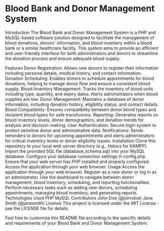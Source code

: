 # Blood Bank and Donor Management System
Introduction
The Blood Bank and Donor Management System is a PHP and MySQL-based software solution designed to facilitate the management of blood donations, donors' information, and blood inventory within a blood bank or a similar healthcare facility. This system aims to provide an efficient and user-friendly interface for both administrators and donors to streamline the donation process and ensure adequate blood supply.

Features
Donor Registration: Allows new donors to register their information including personal details, medical history, and contact information.
Donation Scheduling: Enables donors to schedule appointments for blood donations, helping to manage donor flow and ensure a consistent blood supply.
Blood Inventory Management: Tracks the inventory of blood units including type, quantity, and expiry dates. Alerts administrators when blood supplies are low.
Donor Management: Maintains a database of donor information, including donation history, eligibility status, and contact details.
Blood Compatibility: Ensures compatibility between donor blood types and recipient blood types for safe transfusions.
Reporting: Generates reports on blood inventory levels, donor demographics, and donation trends for analysis and decision-making.
User Authentication: Secure login system to protect sensitive donor and administrative data.
Notifications: Sends reminders to donors for upcoming appointments and alerts administrators for critical inventory levels or donor eligibility issues.
Installation
Clone this repository to your local web server directory (e.g., htdocs for XAMPP).
Import the provided SQL file (database_schema.sql) into your MySQL database.
Configure your database connection settings in config.php.
Ensure that your web server has PHP installed and properly configured.
Access the application through your web browser.
Usage
Access the application through your web browser.
Register as a new donor or log in as an administrator.
Use the dashboard to navigate between donor management, blood inventory, scheduling, and reporting functionalities.
Perform necessary tasks such as adding new donors, scheduling appointments, managing blood inventory, and generating reports.
Technologies Used
PHP
MySQL
Contributors
John Doe (@johndoe)
Jane Smith (@janesmith)
License
This project is licensed under the MIT License - see the LICENSE file for details.

Feel free to customize this README file according to the specific details and requirements of your Blood Bank and Donor Management System.
